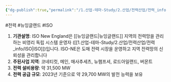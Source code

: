 ```yaml
---
{"dg-publish":true,"permalink":"/1.산업-테마-Study/2.산업/전력산업/전력_info/ISO-NE/","created":"2024-11-20T21:02:29.227+09:00","updated":"2025-06-03T20:07:21.860+09:00"}
---
```


#전력 #뉴잉글랜드 #ISO

1. **기관설명**: ISO New England은 [[뉴잉글랜드\|뉴잉글랜드]] 지역의 전력망을 관리하는 비영리 독립 시스템 운영자 ([[1.산업-테마-Study/2.산업/전력산업/전력_info/ISO\|ISO]])입니다. ISO-NE은 도매 전력 시장을 운영하고 지역 전력망의 신뢰성을 관리합니다
2. **주된사업 지역**: 코네티컷, 메인, 매사추세츠, 뉴햄프셔, 로드아일랜드, 버몬트
3. **전력 설비용량**: 약 31,500 MW
4. **전력 공급 규모**: 2023년 기준으로 약 29,700 MW의 발전 능력을 보유